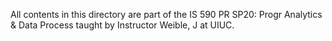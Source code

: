 All contents in this directory are part of the IS 590 PR SP20: Progr Analytics & Data Process  taught by Instructor Weible, J at UIUC.
